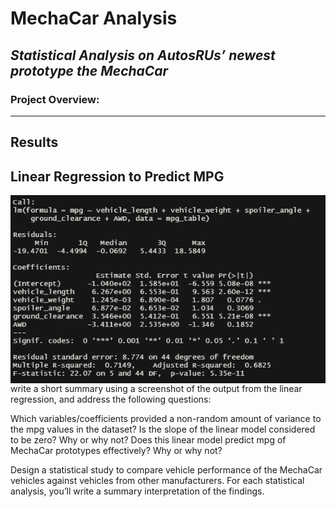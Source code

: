 # MechaCar Analysis
## *Statistical Analysis on AutosRUs’ newest prototype the MechaCar* 
### Project Overview:
---

## Results
## Linear Regression to Predict MPG

<img align="left" src="https://github.com/ajcurtis916/MechaCar_statistical_analysis/blob/main/resources/linear_regression.png" />

write a short summary using a screenshot of the output from the linear regression, and address the following questions:

Which variables/coefficients provided a non-random amount of variance to the mpg values in the dataset?
Is the slope of the linear model considered to be zero? Why or why not?
Does this linear model predict mpg of MechaCar prototypes effectively? Why or why not?

Design a statistical study to compare vehicle performance of the MechaCar vehicles against vehicles from other manufacturers. For each statistical analysis, you’ll write a summary interpretation of the findings.
